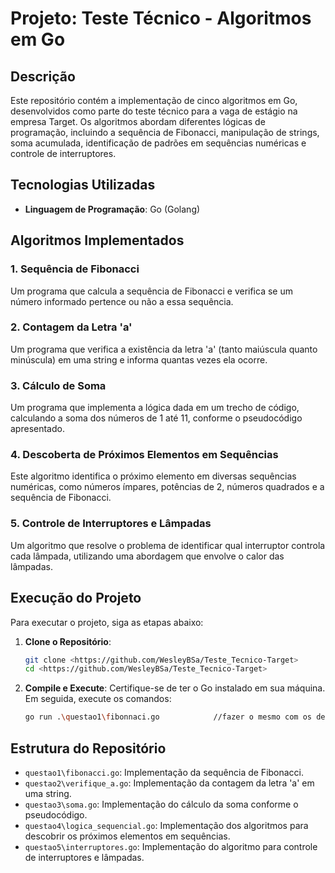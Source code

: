 # Projeto: Teste Técnico - Algoritmos em Go

## Descrição

Este repositório contém a implementação de cinco algoritmos em Go, desenvolvidos como parte do teste técnico para a vaga de estágio na empresa Target. Os algoritmos abordam diferentes lógicas de programação, incluindo a sequência de Fibonacci, manipulação de strings, soma acumulada, identificação de padrões em sequências numéricas e controle de interruptores.

## Tecnologias Utilizadas

- **Linguagem de Programação**: Go (Golang)

## Algoritmos Implementados

### 1. Sequência de Fibonacci

Um programa que calcula a sequência de Fibonacci e verifica se um número informado pertence ou não a essa sequência.

### 2. Contagem da Letra 'a'

Um programa que verifica a existência da letra 'a' (tanto maiúscula quanto minúscula) em uma string e informa quantas vezes ela ocorre.

### 3. Cálculo de Soma

Um programa que implementa a lógica dada em um trecho de código, calculando a soma dos números de 1 até 11, conforme o pseudocódigo apresentado.

### 4. Descoberta de Próximos Elementos em Sequências

Este algoritmo identifica o próximo elemento em diversas sequências numéricas, como números ímpares, potências de 2, números quadrados e a sequência de Fibonacci.

### 5. Controle de Interruptores e Lâmpadas

Um algoritmo que resolve o problema de identificar qual interruptor controla cada lâmpada, utilizando uma abordagem que envolve o calor das lâmpadas.

## Execução do Projeto

Para executar o projeto, siga as etapas abaixo:

1. **Clone o Repositório**:
   ```bash
   git clone <https://github.com/WesleyBSa/Teste_Tecnico-Target>
   cd <https://github.com/WesleyBSa/Teste_Tecnico-Target>
   ```

2. **Compile e Execute**:
   Certifique-se de ter o Go instalado em sua máquina. Em seguida, execute os comandos:
   ```bash
   go run .\questao1\fibonnaci.go            //fazer o mesmo com os demais algoritmos.
   ```

## Estrutura do Repositório

- `questao1\fibonacci.go`: Implementação da sequência de Fibonacci.
- `questao2\verifique_a.go`: Implementação da contagem da letra 'a' em uma string.
- `questao3\soma.go`: Implementação do cálculo da soma conforme o pseudocódigo.
- `questao4\logica_sequencial.go`: Implementação dos algoritmos para descobrir os próximos elementos em sequências.
- `questao5\interruptores.go`: Implementação do algoritmo para controle de interruptores e lâmpadas.
